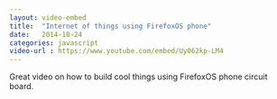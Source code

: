 ```yaml
---
layout: video-embed
title:  "Internet of things using FirefoxOS phone"
date:   2014-10-24
categories: javascript
video-url : https://www.youtube.com/embed/Uy062kp-LM4
---
```

Great video on how to build cool things using FirefoxOS phone circuit board.
